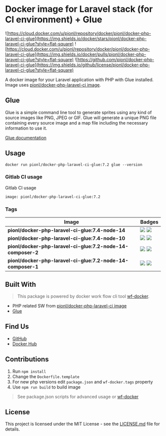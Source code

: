 # Docker image for Laravel stack (for CI environment) + Glue

![https://cloud.docker.com/u/pionl/repository/docker/pionl/docker-php-laravel-ci-glue](https://img.shields.io/docker/stars/pionl/docker-php-laravel-ci-glue?style=flat-square)
![https://cloud.docker.com/u/pionl/repository/docker/pionl/docker-php-laravel-ci-glue](https://img.shields.io/docker/pulls/pionl/docker-php-laravel-ci-glue?style=flat-square)
![https://github.com/pionl/docker-php-laravel-ci-glue](https://img.shields.io/github/license/pionl/docker-php-laravel-ci-glue?style=flat-square)

A docker image for your Laravel application with PHP with Glue installed. Image uses 
[pionl/docker-php-laravel-ci image](https://github.com/pionl/docker-php-laravel-ci).

## Glue

Glue is a simple command line tool to generate sprites using any kind of source images like PNG, JPEG or GIF. Glue will generate a unique PNG file containing every source image and a map file including the necessary information to use it.

[Glue documentation](https://glue.readthedocs.io/en/latest/)

## Usage
```
docker run pionl/docker-php-laravel-ci-glue:7.2 glue --version
```

### Gitlab CI usage

Gitlab CI usage

```shell
image: pionl/docker-php-laravel-ci-glue:7.2
```

### Tags

Image | Badges
 --- | ---
**pionl/docker-php-laravel-ci-glue:7.4-node-14** | ![](https://img.shields.io/microbadger/layers/pionl/docker-php-laravel-ci-glue:7.4-node-14?style=flat-square) ![](https://img.shields.io/microbadger/image-size/pionl/docker-php-laravel-ci-glue:7.4-node-14?style=flat-square)
**pionl/docker-php-laravel-ci-glue:7.4-node-10** | ![](https://img.shields.io/microbadger/layers/pionl/docker-php-laravel-ci-glue:7.4-node-10?style=flat-square) ![](https://img.shields.io/microbadger/image-size/pionl/docker-php-laravel-ci-glue:7.4-node-10?style=flat-square)
**pionl/docker-php-laravel-ci-glue:7.2-node-14-composer-2** | ![](https://img.shields.io/microbadger/layers/pionl/docker-php-laravel-ci-glue:7.2-node-14-composer-2?style=flat-square) ![](https://img.shields.io/microbadger/image-size/pionl/docker-php-laravel-ci-glue:7.2-node-14-composer-2?style=flat-square)
**pionl/docker-php-laravel-ci-glue:7.2-node-14-composer-1** | ![](https://img.shields.io/microbadger/layers/pionl/docker-php-laravel-ci-glue:7.2-node-14-composer-1?style=flat-square) ![](https://img.shields.io/microbadger/image-size/pionl/docker-php-laravel-ci-glue:7.2-node-14-composer-1?style=flat-square)


## Built With

> This package is powered by docker work flow cli tool [wf-docker](https://github.com/wrk-flow/wf-docker).

* PHP related SW from [pionl/docker-php-laravel-ci image](https://github.com/pionl/docker-php-laravel-ci)
* [Glue](https://glue.readthedocs.io/en/latest/)

## Find Us

* [GitHub](https://github.com/pionl/docker-php-laravel-ci-glue)
* [Docker Hub](https://cloud.docker.com/repository/docker/pionl/docker-php-laravel-ci-glue)

## Contributions

1. Run `npm install`
2. Change the `Dockerfile.template`
3. For new php versions edit `package.json` and `wf-docker.tags` property
4. Use `npm run build` to build image

> See package.json scripts for advanced usage or [wf-docker](https://github.com/wrk-flow/wf-docker)

## License

This project is licensed under the MIT License - see the [LICENSE.md](LICENSE.md) file for details.

